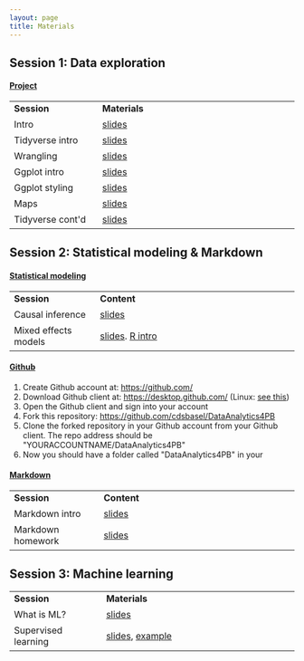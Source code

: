 ```yaml
---
layout: page
title: Materials
---
```


## Session 1: Data exploration

#### <a href="https://www.dropbox.com/s/mpci2brybflwd4d/TheRBootcamp.zip?dl=1">Project</a>

<table cellspacing="0" cellpadding="0">
  <col width="10%">
  <col width="30%">
  <tr>
    <td style="padding-right:6px;padding-bottom:6px"><b>Session</b></td>
    <td style="padding-right:6px;padding-bottom:6px"><b>Materials</b></td>
  </tr>
  <tr>
    <td style="padding-right:6px;padding-bottom:6px">Intro</td>
    <td style="padding-right:6px;padding-bottom:6px">
      <a href="https://www.dropbox.com/s/d5mp9oku1t7cxp5/DataViz4Good.zip?dl=1">slides</a>
    </td>
  </tr>
  <tr>
    <td style="padding-right:6px;padding-bottom:6px">Tidyverse intro</td>
    <td style="padding-right:6px;padding-bottom:6px">
      <a href="https://correlaidswitzerland.github.io/DataViz4Good/_sessions/Welcome/Welcome.html">slides</a>
    </td>
  </tr>
  <tr>
    <td style="padding-right:6px;padding-bottom:6px">Wrangling</td>
    <td style="padding-right:6px;padding-bottom:6px">
      <a href="https://correlaidswitzerland.github.io/DataViz4Good/_sessions/Wrangling/Wrangling.html">slides</a>
    </td>
  </tr>
  <tr>
    <td style="padding-right:6px;padding-bottom:6px">Ggplot intro</td>
    <td style="padding-right:6px;padding-bottom:6px">
      <a href="https://correlaidswitzerland.github.io/DataViz4Good/_sessions/Plotting/Plotting.html">slides</a>
    </td>
  </tr>
  <tr>
    <td style="padding-right:6px;padding-bottom:6px">Ggplot styling</td>
    <td style="padding-right:6px;padding-bottom:6px">
      <a href="https://correlaidswitzerland.github.io/DataViz4Good/_sessions/PlottingII/PlottingII.html">slides</a>
    </td>
  </tr>
  <tr>
    <td style="padding-right:6px;padding-bottom:6px">Maps</td>
    <td style="padding-right:6px;padding-bottom:6px">
      <a href="https://correlaidswitzerland.github.io/DataViz4Good/_sessions/Maps/Maps.html">slides</a>
    </td>
  </tr>
  <tr>
    <td style="padding-right:6px;padding-bottom:6px">Tidyverse cont'd</td>
    <td style="padding-right:6px;padding-bottom:6px">
      <a href="https://correlaidswitzerland.github.io/DataViz4Good/_sessions/NextSteps/NextSteps.html">slides</a>
    </td>
  </tr>
</table>


## Session 2: Statistical modeling & Markdown

#### <u>Statistical modeling</u>

<table cellspacing="0" cellpadding="0">
  <col width="10%">
  <col width="30%">
  <tr>
    <td style="padding-right:6px;padding-bottom:6px"><b>Session</b></td>
    <td style="padding-right:6px;padding-bottom:6px"><b>Content</b></td>
  </tr>
  <tr>
    <td style="padding-right:6px;padding-bottom:6px">Causal inference</td>
    <td style="padding-right:6px;padding-bottom:6px">
      <a href="">slides</a>
    </td>
  </tr>
  <tr>
    <td style="padding-right:6px;padding-bottom:6px">Mixed effects models</td>
    <td style="padding-right:6px;padding-bottom:6px">
      <a href="">slides</a>.
      <a href="">R intro</a>
    </td>
  </tr>
</table>


#### <u>Github</u>

<ol>
  <li>Create Github account at: <a href="https://github.com/">https://github.com/</a></li>
  <li>Download Github client at: <a href="https://desktop.github.com/">https://desktop.github.com/</a> (Linux: <a href="https://git-scm.com/download/gui/linux">see this</a>)</li>
  <li>Open the Github client and sign into your account</li>
  <li>Fork this repository: <a href="https://github.com/cdsbasel/DataAnalytics4PB">https://github.com/cdsbasel/DataAnalytics4PB</a></li>
  <li>Clone the forked repository in your Github account from your Github client. The repo address should be "YOURACCOUNTNAME/DataAnalytics4PB"</li>
  <li>Now you should have a folder called "DataAnalytics4PB" in your </li>
</ol>

#### <u>Markdown</u>

<table cellspacing="0" cellpadding="0">
  <col width="10%">
  <col width="30%">
  <tr>
    <td style="padding-right:6px;padding-bottom:6px"><b>Session</b></td>
    <td style="padding-right:6px;padding-bottom:6px"><b>Content</b></td>
  </tr>
  <tr>
    <td style="padding-right:6px;padding-bottom:6px">Markdown intro</td>
    <td style="padding-right:6px;padding-bottom:6px">
      <a href="https://cdsbasel.github.io/DataAnalytics4PB_2021/_sessions/Markdown/Markdown.html">slides</a>
    </td>
  </tr>
  <tr>
    <td style="padding-right:6px;padding-bottom:6px">Markdown homework</td>
    <td style="padding-right:6px;padding-bottom:6px">
      <a href="https://cdsbasel.github.io/DataAnalytics4PB_2021/_sessions/Markdown/Markdown_practical.html">slides</a>
    </td>
  </tr>
</table>

## Session 3: Machine learning

<table cellspacing="0" cellpadding="0">
  <col width="10%">
  <col width="30%">
  <tr>
    <td style="padding-right:6px;padding-bottom:6px"><b>Session</b></td>
    <td style="padding-right:6px;padding-bottom:6px"><b>Materials</b></td>
  </tr>
  <tr>
    <td style="padding-right:6px;padding-bottom:6px">What is ML?</td>
    <td style="padding-right:6px;padding-bottom:6px">
      <a href="">slides</a>
    </td>
  </tr>
  <tr>
    <td style="padding-right:6px;padding-bottom:6px">Supervised learning</td>
    <td style="padding-right:6px;padding-bottom:6px">
      <a href="">slides</a>,
      <a href="">example</a>
    </td>
  </tr>
</table>

<!----
### Home exercises

<table cellspacing="0" cellpadding="0">
  <col width="15%">
  <col width="50%">
  <col width="10%">
  <col width="20%">
  <tr>
    <td style="padding-right:6px;padding-bottom:6px;vertical-align:top"><b>Session</b></td>
    <td style="padding-right:6px;padding-bottom:6px;vertical-align:top"><b>Task</b></td>
    <td style="padding-right:6px;padding-bottom:6px;vertical-align:top"><b>Deadline</b></td>
    <td style="padding-right:6px;padding-bottom:6px;vertical-align:top"><b>Materials</b></td>
  </tr>
  <tr>
    <td style="padding-right:6px;padding-bottom:6px;vertical-align:top">Mixed effects models</td>
    <td style="padding-right:6px;padding-bottom:6px;vertical-align:top">
      Answer the question at the bottom of the Simpson's paradox practical and send the associated code with comments to <a href="mailto:rui.mata@unibas.ch"><b>Rui</b>.</a>
    </td>
    <td style="padding-right:6px;padding-bottom:6px;vertical-align:top">
      tba
    </td>
    <td style="padding-right:6px;padding-bottom:6px;vertical-align:top">
      <a href="https://cdsbasel.github.io/dataanalytics_rsessions/_sessions/CausalInference/simpsonsparadox_solution.html">practical (incl. solution)</a>
      <a href="https://cdsbasel.github.io/dataanalytics_rsessions/_sessions/CausalInference/simpson.csv">data</a>,
      <a href="https://cdsbasel.github.io/dataanalytics_rsessions/_sessions/CausalInference/van_de_Pol_2009.pdf">paper</a>      
    </td>
  </tr>
  <tr>
    <td style="padding-right:6px;padding-bottom:6px;vertical-align:top">Machine learning</td>
    <td style="padding-right:6px;padding-bottom:6px;vertical-align:top">
      Complete the practical and send the associated code with comments to <a href="mailto:dirk.wulff@unibas.ch"><b>Dirk</b>.</a>
    </td>
    <td style="padding-right:6px;padding-bottom:6px;vertical-align:top">
      tba
    </td>
    <td style="padding-right:6px;padding-bottom:6px;vertical-align:top">
      <a href="https://cdsbasel.github.io/dataanalytics_rsessions/_sessions/SupervisedLearning/SupervisedLearning_practical.html">practical</a>  
    </td>
  </tr>
</table>
--->
